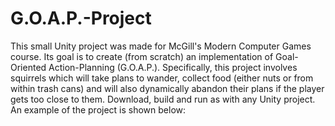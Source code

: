 # G.O.A.P.-Project
This small Unity project was made for McGill's Modern Computer Games course. Its goal is to create (from scratch) an implementation of Goal-Oriented Action-Planning (G.O.A.P.). Specifically, this project involves squirrels which will take plans to wander, collect food (either nuts or from within trash cans) and will also dynamically abandon their plans if the player gets too close to them. Download, build and run as with any Unity project. An example of the project is shown below:

